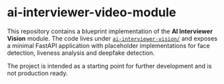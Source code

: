 # ai-interviewer-video-module

This repository contains a blueprint implementation of the **AI Interviewer Vision** module. The code lives under [`ai-interviewer-vision/`](ai-interviewer-vision/) and exposes a minimal FastAPI application with placeholder implementations for face detection, liveness analysis and deepfake detection.

The project is intended as a starting point for further development and is not production ready.
